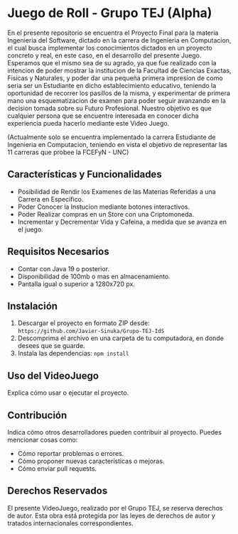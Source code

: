 # Juego de Roll - Grupo TEJ (Alpha)

  En el presente repositorio se encuentra el Proyecto Final para la materia
Ingenieria del Software, dictado en la carrera de Ingenieria en Computacion, el cual busca
implementar los conocimientos dictados en un proyecto concreto y real, en este caso, en el desarrollo
del presente Juego.
  Esperamos que el mismo sea de su agrado, ya que fue realizado con la intencion de poder
mostrar la institucion de la Facultad de Ciencias Exactas, Fisicas y Naturales, y poder dar
una pequeña primera impresion de como seria ser un Estudiante en dicho establecimiento educativo,
teniendo la oportunidad de recorrer los pasillos de la misma, y experimentar de primera mano una
esquematizacion de examen para poder seguir avanzando en la decision tomada sobre su Futuro Profesional.
  Nuestro objetivo es que cualquier persona que se encuentre interesada en conocer dicha experiencia
pueda hacerlo mediante este Video Juego.

(Actualmente solo se encuentra implementado la carrera Estudiante de Ingenieria en Computacion, 
teniendo en vista el objetivo de representar las 11 carreras que probee la FCEFyN - UNC)

## Características y Funcionalidades

- Posibilidad de Rendir los Examenes de las Materias Referidas a una Carrera en Especifico.
- Poder Conocer la Instucion mediante botones interactivos.
- Poder Realizar compras en un Store con una Criptomoneda.
- Incrementar y Decrementar Vida y Cafeina, a medida que se avanza en el juego.

## Requisitos Necesarios

- Contar con Java 19 o posterior.
- Disponibilidad de 100mb o mas en almacenamiento.
- Pantalla igual o superior a 1280x720 px.

## Instalación

1. Descargar el proyecto en formato ZIP desde: `https://github.com/Javier-Sinuka/Grupo-TEJ-IdS`
2. Descomprima el archivo en una carpeta de tu computadora, en donde desees que se guarde.
3. Instala las dependencias: `npm install`

## Uso del VideoJuego

Explica cómo usar o ejecutar el proyecto.

## Contribución

Indica cómo otros desarrolladores pueden contribuir al proyecto. Puedes mencionar cosas como:

- Cómo reportar problemas o errores.
- Cómo proponer nuevas características o mejoras.
- Cómo enviar pull requests.

## Derechos Reservados

El presente VideoJuego, realizado por el Grupo TEJ, se reserva derechos de autor. 
Esta obra está protegida por las leyes de derechos de autor y tratados internacionales correspondientes.
